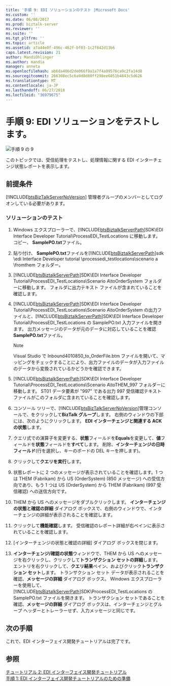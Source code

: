 ```yaml
---
title: '手順 9: EDI ソリューションのテスト |Microsoft Docs'
ms.custom: ''
ms.date: 06/08/2017
ms.prod: biztalk-server
ms.reviewer: ''
ms.suite: ''
ms.tgt_pltfrm: ''
ms.topic: article
ms.assetid: a7a44e0f-496c-462f-bf03-1c2f842d13b6
caps.latest.revision: 21
author: MandiOhlinger
ms.author: mandia
manager: anneta
ms.openlocfilehash: ab6da406d2de066f9a1a7f4a99576ca9c2fa14d8
ms.sourcegitcommit: 266308ec5c6a9d8d80ff298ee6051b4843c5d626
ms.translationtype: MT
ms.contentlocale: ja-JP
ms.lasthandoff: 06/27/2018
ms.locfileid: "36979675"
---
```

# <a name="step-9-test-the-edi-solution"></a>手順 9: EDI ソリューションをテストします。
![手順 9 の 9](../adapters-and-accelerators/wcf-lob-adapter-sdk/media/step-9of9.gif "Step_9of9")  
  
 このトピックでは、受信処理をテストし、処理情報に関する EDI インターチェンジ状態レポートを表示します。  
  
## <a name="prerequisites"></a>前提条件  
 [!INCLUDE[btsBizTalkServerNoVersion](../includes/btsbiztalkservernoversion-md.md)] 管理者グループのメンバーとしてログオンしている必要があります。  
  
### <a name="testing-the-solution"></a>ソリューションのテスト  
  
1. Windows エクスプローラーで、[!INCLUDE[btsBiztalkServerPath](../includes/btsbiztalkserverpath-md.md)]SDK\EDI Interface Developer Tutorial\ProcessEDI_TestLocations に移動します。 コピー、 **SamplePO.txt**ファイル。  
  
2. 貼り付け、 **SamplePO.txt**ファイルを[!INCLUDE[btsBiztalkServerPath](../includes/btsbiztalkserverpath-md.md)]sdk \edi Interface Developer tutorial \processedi_testlocations\scenario a \fromthem フォルダー。  
  
3. [!INCLUDE[btsBiztalkServerPath](../includes/btsbiztalkserverpath-md.md)]SDK\EDI Interface Developer Tutorial\ProcessEDI_TestLocations\Scenario A\toOrderSystem フォルダーに移動します。 フォルダに出力テキスト ファイルが含まれていることを確認します。  
  
4. [!INCLUDE[btsBiztalkServerPath](../includes/btsbiztalkserverpath-md.md)]SDK\EDI Interface Developer Tutorial\ProcessEDI_TestLocations\Scenario A\toOrderSystem の出力ファイルと、[!INCLUDE[btsBiztalkServerPath](../includes/btsbiztalkserverpath-md.md)]SDK\EDI Interface Developer Tutorial\ProcessEDI_TestLocations の SamplePO.txt 入力ファイルを開きます。 出力メッセージのデータが元のデータに対応していることを確認**SamplePO.txt**ファイル。  
  
   > [!NOTE]
   >  Visual Studio で Inbound4010850_to_OrderFile.btm ファイルを開いて、マッピングをチェックすることにより、出力ファイルのデータが入力ファイルのデータから変換されているかどうかを確認できます。  
  
5. [!INCLUDE[btsBiztalkServerPath](../includes/btsbiztalkserverpath-md.md)]SDK\EDI Interface Developer Tutorial\ProcessEDI_TestLocations\Scenario A\toTHEM_997 フォルダーに移動します。 ST01 データ要素が "997" である出力 997 受信確認テキスト ファイルがこのフォルダに含まれていることを確認します。  
  
6. コンソール ツリーで、[!INCLUDE[btsBizTalkServerNoVersion](../includes/btsbiztalkservernoversion-md.md)]管理コンソールで、をクリックして**BizTalk グループ**します。 右側のウィンドウの下部には、次のようにクリックします。 **EDI インターチェンジと関連する ACK の状態**します。  
  
7. クエリ式での演算子を変更する、**状態**フィールドを**Equals**を変更して、**値**フィールドを**状態**フィールドを**すべて**します。 削除、**インターチェンジの日時フィールド**(行を選択し、キーのボードの DEL キーを押します)。  
  
8. クリックして**クエリを実行**します。  
  
9. 状態レポートに 2 つのメッセージが表示されていることを確認します。1 つは THEM (Fabrikam) から US (OrderSystem) (850 メッセージ) への受信方向であり、もう 1 つは US (OrderSystem) から THEM (Fabrikam) (997 受信確認) への送信方向です。  
  
10. THEM から US へのメッセージをダブルクリックします。 **インターチェンジの状態と確認の詳細** ダイアログ ボックスで、右側のウィンドウで、インターチェンジの詳細が表示されることを確認します。  
  
11. クリックして**機能確認**します。 受信確認のレポート詳細が右ペインに表示されていることを確認します。  
  
12. [インターチェンジの状態と確認の詳細] ダイアログ ボックスを閉じます。  
  
13. **インターチェンジ/確認の状態**ウィンドウで、THEM から US へのメッセージを右クリックし、クリックして**トランザクション セットの詳細**します。 エントリを右クリックして、**クエリ結果**ペイン、およびクリック**トランザクション セット**します。 トランザクション セット データが表示されることを確認、**メッセージの詳細** ダイアログ ボックス。 Windows エクスプローラーを使用して、[!INCLUDE[btsBiztalkServerPath](../includes/btsbiztalkserverpath-md.md)]SDK\ProcessEDI_TestLocations の SamplePO.txt ファイルを開きます。 トランザクション セットであることを確認、**メッセージの詳細** ダイアログ ボックスは、インターチェンジとグループ ヘッダーとトレーラーせず、入力メッセージと同じです。  
  
## <a name="next-steps"></a>次の手順  
 これで、EDI インターフェイス開発チュートリアルは完了です。  
  
## <a name="see-also"></a>参照  
 [チュートリアル 2: EDI インターフェイス開発チュートリアル](../core/tutorial-2-edi-interface-developer-tutorial.md)   
 [手順 1: EDI インターフェイス開発チュートリアルのための準備](../core/step-1-prepare-for-the-edi-interface-developer-tutorial.md)